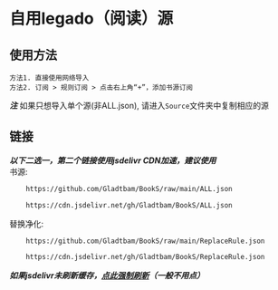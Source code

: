 # 自用legado（阅读）源

## 使用方法

    方法1. 直接使用网络导入
    方法2. 订阅 > 规则订阅 > 点击右上角“+”，添加书源订阅

***注*** 如果只想导入单个源(非ALL.json), 请进入`Source`文件夹中复制相应的源

## 链接
***以下二选一，第二个链接使用jsdelivr CDN加速，建议使用***  
书源: 
```bash
    https://github.com/Gladtbam/BookS/raw/main/ALL.json
```
```bash
    https://cdn.jsdelivr.net/gh/Gladtbam/BookS/ALL.json
```

替换净化:
```bash 
    https://github.com/Gladtbam/BookS/raw/main/ReplaceRule.json
```
```bash
    https://cdn.jsdelivr.net/gh/Gladtbam/BookS/ReplaceRule.json
```

***如果jsdelivr未刷新缓存，[点此强制刷新](https://purge.jsdelivr.net/gh/Gladtbam/BookS/ALL.json)（一般不用点）***  
